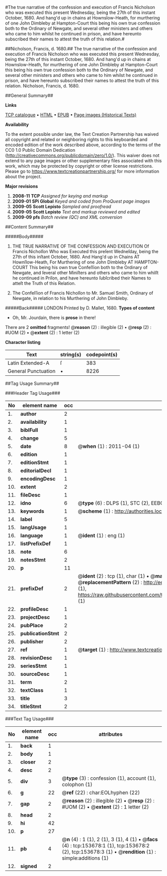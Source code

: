 #The true narrative of the confession and execution of Francis Nicholson who was executed this present Wednesday, being the 27th of this instant October, 1680. And hang'd up in chains at Hownslow-Heath, for murthering of one John Dimbleby at Hampton-Court this being his own true confession both to the Ordinary of Newgate, and several other ministers and others who came to him whilst he continued in prison, and have hereunto subscribed their names to attest the truth of this relation.#

##Nicholson, Francis, d. 1680.##
The true narrative of the confession and execution of Francis Nicholson who was executed this present Wednesday, being the 27th of this instant October, 1680. And hang'd up in chains at Hownslow-Heath, for murthering of one John Dimbleby at Hampton-Court this being his own true confession both to the Ordinary of Newgate, and several other ministers and others who came to him whilst he continued in prison, and have hereunto subscribed their names to attest the truth of this relation.
Nicholson, Francis, d. 1680.

##General Summary##

**Links**

[TCP catalogue](http://www.ota.ox.ac.uk/tcp/)  • 
[HTML](http://tei.it.ox.ac.uk/tcp/Texts-HTML/free/A95/A95087.html)  • 
[EPUB](http://tei.it.ox.ac.uk/tcp/Texts-EPUB/free/A95/A95087.epub) • 
[Page images (Historical Texts)](https://historicaltexts.jisc.ac.uk/eebo-99896022e)

**Availability**

To the extent possible under law, the Text Creation Partnership has waived all copyright and related or neighboring rights to this keyboarded and encoded edition of the work described above, according to the terms of the CC0 1.0 Public Domain Dedication (http://creativecommons.org/publicdomain/zero/1.0/). This waiver does not extend to any page images or other supplementary files associated with this work, which may be protected by copyright or other license restrictions. Please go to https://www.textcreationpartnership.org/ for more information about the project.

**Major revisions**

1. __2008-11__ __TCP__ *Assigned for keying and markup*
1. __2009-01__ __SPi Global__ *Keyed and coded from ProQuest page images*
1. __2009-05__ __Scott Lepisto__ *Sampled and proofread*
1. __2009-05__ __Scott Lepisto__ *Text and markup reviewed and edited*
1. __2009-09__ __pfs__ *Batch review (QC) and XML conversion*

##Content Summary##

#####Body#####

1. THE TRUE NARRATIVE OF THE CONFESSION AND EXECUTION Of Francis Nicholſon Who was Executed this preſent Wedneſday, being the 27th of this inſtant October, 1680. And Hang'd up in Chains AT Hownſlow-Heath, For Murthering of one John Dimbleby AT HAMPTON-COURT This being his own true Confeſſion both to the Ordinary of Newgate, and ſeveral other Miniſters and others who came to him whilſt he continued in Priſon, and have hereunto ſubſcribed their Names to atteſt the Truth of this Relation.

1. The Confeſſion of Francis Nicholſon to Mr. Samuel Smith, Ordinary of Newgate, in relation to his Murthering of John Dimbleby.

#####Back#####
LONDON Printed by D. Mallet, 1680.
**Types of content**

  * Oh, Mr. Jourdain, there is **prose** in there!

There are 2 **omitted** fragments! 
 @__reason__ (2) : illegible (2)  •  @__resp__ (2) : #UOM (2)  •  @__extent__ (2) : 1 letter (2)

**Character listing**


|Text|string(s)|codepoint(s)|
|---|---|---|
|Latin Extended-A|ſ|383|
|General Punctuation|•|8226|

##Tag Usage Summary##

###Header Tag Usage###

|No|element name|occ|attributes|
|---|---|---|---|
|1.|__author__|2||
|2.|__availability__|1||
|3.|__biblFull__|1||
|4.|__change__|5||
|5.|__date__|8| @__when__ (1) : 2011-04 (1)|
|6.|__edition__|1||
|7.|__editionStmt__|1||
|8.|__editorialDecl__|1||
|9.|__encodingDesc__|1||
|10.|__extent__|2||
|11.|__fileDesc__|1||
|12.|__idno__|6| @__type__ (6) : DLPS (1), STC (2), EEBO-CITATION (1), PROQUEST (1), VID (1)|
|13.|__keywords__|1| @__scheme__ (1) : http://authorities.loc.gov/ (1)|
|14.|__label__|5||
|15.|__langUsage__|1||
|16.|__language__|1| @__ident__ (1) : eng (1)|
|17.|__listPrefixDef__|1||
|18.|__note__|6||
|19.|__notesStmt__|2||
|20.|__p__|11||
|21.|__prefixDef__|2| @__ident__ (2) : tcp (1), char (1)  •  @__matchPattern__ (2) : ([0-9\-]+):([0-9IVX]+) (1), (.+) (1)  •  @__replacementPattern__ (2) : http://eebo.chadwyck.com/downloadtiff?vid=$1&page=$2 (1), https://raw.githubusercontent.com/textcreationpartnership/Texts/master/tcpchars.xml#$1 (1)|
|22.|__profileDesc__|1||
|23.|__projectDesc__|1||
|24.|__pubPlace__|2||
|25.|__publicationStmt__|2||
|26.|__publisher__|2||
|27.|__ref__|1| @__target__ (1) : http://www.textcreationpartnership.org/docs/. (1)|
|28.|__revisionDesc__|1||
|29.|__seriesStmt__|1||
|30.|__sourceDesc__|1||
|31.|__term__|2||
|32.|__textClass__|1||
|33.|__title__|3||
|34.|__titleStmt__|2||


###Text Tag Usage###

|No|element name|occ|attributes|
|---|---|---|---|
|1.|__back__|1||
|2.|__body__|1||
|3.|__closer__|2||
|4.|__desc__|2||
|5.|__div__|3| @__type__ (3) : confession (1), account (1), colophon (1)|
|6.|__g__|22| @__ref__ (22) : char:EOLhyphen (22)|
|7.|__gap__|2| @__reason__ (2) : illegible (2)  •  @__resp__ (2) : #UOM (2)  •  @__extent__ (2) : 1 letter (2)|
|8.|__head__|2||
|9.|__hi__|42||
|10.|__p__|27||
|11.|__pb__|4| @__n__ (4) : 1 (1), 2 (1), 3 (1), 4 (1)  •  @__facs__ (4) : tcp:153678:1 (1), tcp:153678:2 (2), tcp:153678:3 (1)  •  @__rendition__ (1) : simple:additions (1)|
|12.|__signed__|2||
